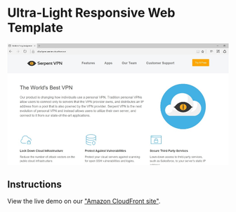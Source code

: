 # Ultra-Light Responsive Web Template


![responsive-web-template](img/screenshot.jpg)


## Instructions


View the live demo on our ["Amazon CloudFront site"](https://d2sa9gmneawnbm.cloudfront.net).
